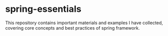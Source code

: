 # spring-essentials
This repository contains important materials and examples I have collected, covering core concepts and best practices of spring framework.
